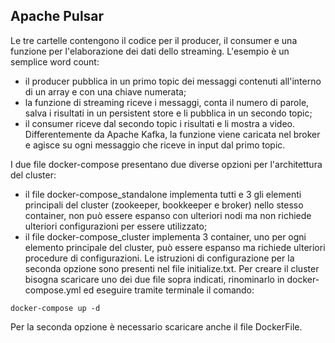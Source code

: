 ## Apache Pulsar
Le tre cartelle contengono il codice per il producer, il consumer e una funzione per l'elaborazione dei dati dello streaming.
L'esempio è un semplice word count:
- il producer pubblica in un primo topic dei messaggi contenuti all'interno di un array e con una chiave numerata;
- la funzione di streaming riceve i messaggi, conta il numero di parole, salva i risultati in un persistent store e li pubblica in un secondo topic;
- il consumer riceve dal secondo topic i risultati e li mostra a video.
Differentemente da Apache Kafka, la funzione viene caricata nel broker e agisce su ogni messaggio che riceve in input dal primo topic.

I due file docker-compose presentano due diverse opzioni per l'architettura del cluster:
- il file docker-compose_standalone implementa tutti e 3 gli elementi principali del cluster (zookeeper, bookkeeper e broker) nello stesso container, non può essere espanso con ulteriori nodi ma non richiede ulteriori configurazioni per essere utilizzato;
- il file docker-compose_cluster implementa 3 container, uno per ogni elemento principale del cluster, può essere espanso ma richiede ulteriori procedure di configurazioni.
Le istruzioni di configurazione per la seconda opzione sono presenti nel file initialize.txt.
Per creare il cluster bisogna scaricare uno dei due file sopra indicati, rinominarlo in docker-compose.yml ed eseguire tramite terminale il comando:
```
docker-compose up -d
```
Per la seconda opzione è necessario scaricare anche il file DockerFile.
